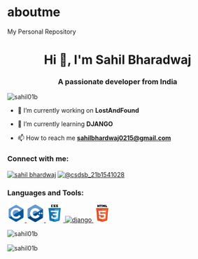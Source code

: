 # aboutme
My Personal Repository
<h1 align="center">Hi 👋, I'm Sahil Bharadwaj</h1>
<h3 align="center">A passionate developer from India</h3>

<p align="left"> <img src="https://komarev.com/ghpvc/?username=sahil01b&label=Profile%20views&color=0e75b6&style=flat" alt="sahil01b" /> </p>

- 🔭 I’m currently working on **LostAndFound**

- 🌱 I’m currently learning **DJANGO**

- 📫 How to reach me **sahilbhardwaj0215@gmail.com**

<h3 align="left">Connect with me:</h3>
<p align="left">
<a href="https://linkedin.com/in/sahil bhardwaj" target="blank"><img align="center" src="https://raw.githubusercontent.com/rahuldkjain/github-profile-readme-generator/master/src/images/icons/Social/linked-in-alt.svg" alt="sahil bhardwaj" height="30" width="40" /></a>
<a href="https://www.hackerrank.com/@csdsb_21b1541028" target="blank"><img align="center" src="https://raw.githubusercontent.com/rahuldkjain/github-profile-readme-generator/master/src/images/icons/Social/hackerrank.svg" alt="@csdsb_21b1541028" height="30" width="40" /></a>
</p>

<h3 align="left">Languages and Tools:</h3>
<p align="left"> <a href="https://www.cprogramming.com/" target="_blank" rel="noreferrer"> <img src="https://raw.githubusercontent.com/devicons/devicon/master/icons/c/c-original.svg" alt="c" width="40" height="40"/> </a> <a href="https://www.w3schools.com/cpp/" target="_blank" rel="noreferrer"> <img src="https://raw.githubusercontent.com/devicons/devicon/master/icons/cplusplus/cplusplus-original.svg" alt="cplusplus" width="40" height="40"/> </a> <a href="https://www.w3schools.com/css/" target="_blank" rel="noreferrer"> <img src="https://raw.githubusercontent.com/devicons/devicon/master/icons/css3/css3-original-wordmark.svg" alt="css3" width="40" height="40"/> </a> <a href="https://www.djangoproject.com/" target="_blank" rel="noreferrer"> <img src="https://cdn.worldvectorlogo.com/logos/django.svg" alt="django" width="40" height="40"/> </a> <a href="https://www.w3.org/html/" target="_blank" rel="noreferrer"> <img src="https://raw.githubusercontent.com/devicons/devicon/master/icons/html5/html5-original-wordmark.svg" alt="html5" width="40" height="40"/> </a> </p>

<p><img align="center" src="https://github-readme-stats.vercel.app/api/top-langs?username=sahil01b&show_icons=true&locale=en&layout=compact" alt="sahil01b" /></p>

<p><img align="center" src="https://github-readme-streak-stats.herokuapp.com/?user=sahil01b&" alt="sahil01b" /></p>
